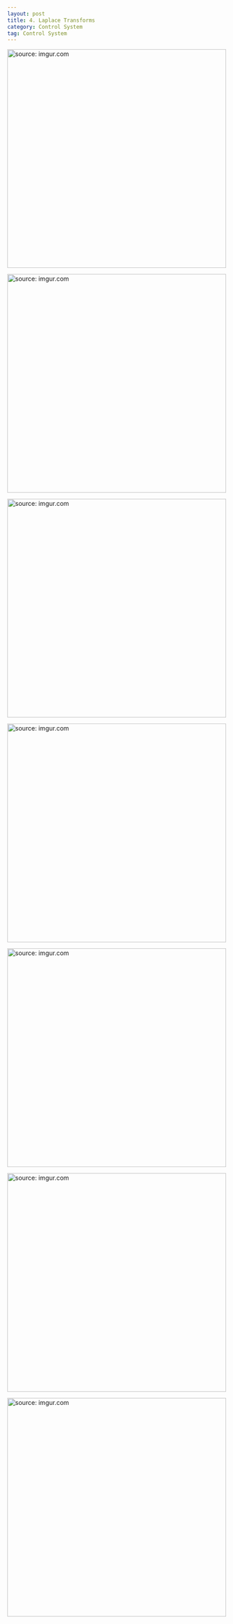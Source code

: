 ```yaml
---
layout: post
title: 4. Laplace Transforms
category: Control System
tag: Control System
---
```


<a href="https://postimg.cc/XG4qnrK9"><img src="https://i.postimg.cc/d1TymdLN/Capture.jpg" width="500px" title="source: imgur.com" /><a>

<a href="https://postimg.cc/jnWbTT1z"><img src="https://i.postimg.cc/T10YrYqH/Capture.jpg" width="500px" title="source: imgur.com" /><a>

<a href="https://postimg.cc/MXGZt29Z"><img src="https://i.postimg.cc/v8r1YG9n/Capture.jpg" width="500px" title="source: imgur.com" /><a>

<a href="https://postimg.cc/XrK04QsD"><img src="https://i.postimg.cc/DwHfQNLF/Capture.jpg" width="500px" title="source: imgur.com" /><a>

<a href="https://postimg.cc/XrK04QsD"><img src="https://i.postimg.cc/DwHfQNLF/Capture.jpg" width="500px" title="source: imgur.com" /><a>

<a href="https://postimg.cc/grwFnYMh"><img src="https://i.postimg.cc/59gxKyLs/Capture.jpg" width="500px" title="source: imgur.com" /><a>

<a href="https://postimg.cc/p5j6kL71"><img src="https://i.postimg.cc/PJVnXLMh/Capture.jpg" width="500px" title="source: imgur.com" /><a>
